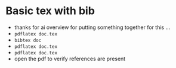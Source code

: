 # Basic tex with bib
- thanks for ai overview for putting something together for this ...
- `pdflatex doc.tex`
- `bibtex doc`
- `pdflatex doc.tex`
- `pdflatex doc.tex`
- open the pdf to verify references are present